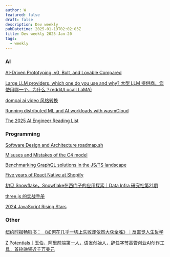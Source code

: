 ```yaml
---
author: W
featured: false
draft: false
description: Dev weekly
pubDatetime: 2025-01-19T02:02:03Z
title: Dev weekly 2025-Jan-20
tags:
  - weekly
---
```


### AI

[AI-Driven Prototyping: v0, Bolt, and Lovable Compared](https://addyo.substack.com/p/ai-driven-prototyping-v0-bolt-and)

[Large LLM providers, which one do you use and why? 大型 LLM 提供商，您使用哪一个，为什么？reddit/LocalLLaMA)](https://www.reddit.com/r/LocalLLaMA/comments/1fhv2t0/large_llm_providers_which_one_do_you_use_and_why/)

[domoai ai video 风格转换](https://www.domoai.app/zh-Hant/home)

[Running distributed ML and AI workloads with wasmCloud](https://wasmcloud.com/blog/2025-01-15-running-distributed-ml-and-ai-workloads-with-wasmcloud/)

[The 2025 AI Engineer Reading List](https://www.latent.space/p/2025-papers)

[]()

### Programming

[Software Design and Architecture roadmap.sh](https://roadmap.sh/software-design-architecture)

[Misuses and Mistakes of the C4 model](https://www.workingsoftware.dev/misuses-and-mistakes-of-the-c4-model/)

[Benchmarking GraphQL solutions in the JS/TS landscape](https://tomekdev.com/posts/benchmarking-graphql-solutions-in-the-js-ts-landscape)

[Five years of React Native at Shopify](https://shopify.engineering/five-years-of-react-native-at-shopify)

[初见 Snowflake，Snowflake在西门子的应用探索｜Data Infra 研究社第21期](https://www.bilibili.com/video/BV1N2sUePEM1/?spm_id_from=333.337.search-card.all.click&vd_source=da1418029b9e64c9c06a4e0f34e780c7)

[three.js 的实战手册](https://discoverthreejs.com/zh/)

[2024 JavaScript Rising Stars](https://risingstars.js.org/2024/en)

[]()

### Other

[纽约时报畅销书： 《如何在几乎一切上失败却依然大获全胜》｜反直觉人生哲学](https://mp.weixin.qq.com/s?__biz=MzkzMzM0MDgwNQ%3D%3D&abtest_cookie=AAACAA%3D%3D&ascene=56&chksm=c3c1808fd6c4c2dc9bc6b4b8502132291eb65af5c4f7dfd336898341c4bbe8ef1f1346485854&clicktime=1736989442&countrycode=CN&devicetype=android-34&enterid=1736989442&exportkey=n_ChQIAhIQOE52zFk3rA6D7HRrcfObyhLjAQIE97dBBAEAAAAAAKV0GhGsb6IAAAAOpnltbLcz9gKNyK89dVj0W7xqPeigP5X7fE3ZuyFxkyfwznqh86rtDdjnms9sFZT%2BOFKfgNlKmdPWGvyJPhWwEkM9KHzMFTLxLOiQZhq6By9INKyWHZ1x1RnYFXqeSa2VwIXgXCDAJ2n7VOgf5413tKtORQotfia2zq5K6mGLnauoTf%2BXSJAi%2FCtTB%2Fbb6AfoJnktEwbnbbvcAU6uWHuj%2F18vT33%2BtDLGxcZBhi%2FgXxxujGxizGEDO3t8CeTOjnBlytNP2biGFOZLA7Fi&fasttmpl_flag=0&fasttmpl_fullversion=7560673-zh_CN-zip&fasttmpl_type=0&finder_biz_enter_id=4&flutter_pos=6&idx=1&lang=zh_CN&mid=2247491008&nettype=WIFI&pass_ticket=gwlKwlBCAMmvOZz1ryoLEh1YrOrB7LeAv3P%2BxZOHosA%2BLNiQoW92sKvoCoqkFDji&ranksessionid=1736989181&realreporttime=1736989442204&scene=90&session_us=gh_ae80b0b4452f&sessionid=1736989044&sn=1a733ffff5efb5e888991843d6efeeec&subscene=93&version=28003836&wx_header=3&xtrack=1)

[Z Potentials｜玉伯，阿里前端第一人，语雀创始人，辞任字节高管创业AI创作工具，首轮融资近千万美元](https://mp.weixin.qq.com/s?__biz=MzI4NTgxMDk1NA%3D%3D&abtest_cookie=AAACAA%3D%3D&ascene=56&chksm=ea7ea6422b441d4b5bf26bb4568d6d33acb1fc1589ef73837c1ece0f20d8c0a0c51edc82518f&clicktime=1736917069&countrycode=CN&devicetype=android-34&enterid=1736917069&exportkey=n_ChQIAhIQZVcCdle905fbLW4ydao0QhLjAQIE97dBBAEAAAAAADZdEx8F2HQAAAAOpnltbLcz9gKNyK89dVj0kxtXDaO%2BBSPFX%2Fhs823F2e5KJNYFq1Rz5pYdNcZUTl8ze6iHSQYGcq24ZDj4Q6Kt%2FXQxvYF%2BO8NYOYNUMUeFRjL9lOINW18Q85tnqFV9HZd%2Fw6j7vKPpGmv4Mx%2B5YQV%2Faz%2F5GG0T6DlgpM%2FNNAMGrFnSp4BN6MmkQbmu6zvtUJi63CeblM1H31Ymlqv3PVJTLpHS7lcqJxo%2F6v%2FZBfYBS%2FTHiRMMZmuaV%2FC838G1%2BnyoJ%2BQagBU8jNls8kMx&fasttmpl_flag=0&fasttmpl_fullversion=7557787-zh_CN-zip&fasttmpl_type=0&finder_biz_enter_id=4&flutter_pos=3&idx=1&lang=zh_CN&mid=2247504360&nettype=3gnet&pass_ticket=UM5IzNl143RTqcaUKh%2FGcFP14WbH2NyjJJY5aNCOxgz25c1wVBgYFIsYxv%2B5EXU3&ranksessionid=1736917050&realreporttime=1736917069856&scene=90&session_us=gh_56d462c1a72f&sessionid=1736917047&sn=d67750e909b93274755f434a2e031607&subscene=93&version=28003836&wx_header=3&xtrack=1)

[]()

[]()

[]()

[]()

[]()

[]()

[]()

[]()

[]()

[]()

[]()

[]()

[]()

[]()

[]()

[]()

[]()

[]()

[]()

[]()

[]()

[]()

[]()

[]()

[]()

[]()

[]()

[]()

[]()

[]()

[]()

[]()

[]()

[]()

[]()

[]()

[]()

[]()

[]()

[]()

[]()

[]()

[]()

[]()

[]()

[]()

[]()

[]()

[]()

[]()

[]()

[]()

[]()

[]()

[]()

[]()

[]()

[]()

[]()

[]()

[]()

[]()

[]()

[]()

[]()

[]()

[]()

[]()

[]()

[]()

[]()

[]()

[]()

[]()

[]()

[]()

[]()

[]()

[]()

[]()

[]()

[]()

[]()

[]()

[]()

[]()

[]()

[]()

[]()

[]()

[]()

[]()

[]()

[]()

[]()

[]()

[]()

[]()
